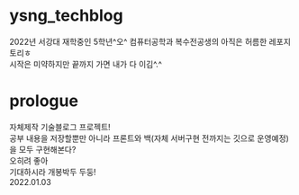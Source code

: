 # ysng_techblog<br>
2022년 서강대 재학중인 5학년^오^ 컴퓨터공학과 복수전공생의 아직은 허름한 레포지토리ㅎ<br>
시작은 미약하지만 끝까지 가면 내가 다 이김^.^<br>

<h1>prologue</h1>
자체제작 기술블로그 프로젝트!<br>
공부 내용을 저장할뿐만 아니라 프론트와 백(자체 서버구현 전까지는 깃으로 운영예정)을 모두 구현해본다?<br>
오히려 좋아<br>
기대하시라 개봉박두 두둥!<br>
2022.01.03
